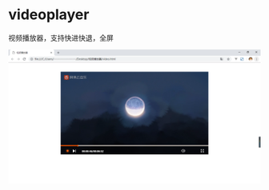 # videoplayer
视频播放器，支持快进快退，全屏


![Image text](https://raw.githubusercontent.com/zhuZ1/videoplayer/master/video.png)
